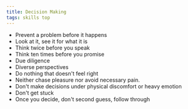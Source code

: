 ```yaml
---
title: Decision Making 
tags: skills top
---
```


- Prevent a problem before it happens
- Look at it, see it for what it is
- Think twice before you speak
- Think ten times before you promise
- Due diligence
- Diverse perspectives 
- Do nothing that doesn't feel right
- Neither chase pleasure nor avoid necessary pain.
- Don't make decisions under physical discomfort or heavy emotion
- Don't get stuck
- Once you decide, don't second guess, follow through 